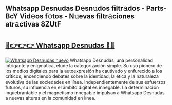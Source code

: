## Whatsapp Desnudas D𝚎sn𝚞dos filtr𝚊dos - Parts-BcY Vid𝚎os f𝚘tos - N𝚞evas filtr𝚊ciones atr𝚊ctivas 8ZUtF

# <h2><a href="http://mbccaml.tromn.icu/?c=Whatsapp+Desnudas">🔗👉👉👉 Whatsapp Desnudas 🔗🔗</a></h2>

[![Whatsapp Desnudas nuevo](https://i.imgur.com/pEAQMta.gif)](http://mbccaml.tromn.icu/?c=Whatsapp+Desnudas)
Whatsapp Desnudas, una personalidad intrigante y enigmática, elude la categorización simple. Su uso pionero de los medios digitales para la autoexpresión ha cautivado y enfurecido a los críticos, encendiendo debates sobre la identidad, la ética y la naturaleza evolutiva de las sociedades en línea. Independientemente de sus esfuerzos futuros, su influencia en el ámbito digital es innegable. La determinación inquebrantable y el magnetismo innegable impulsan a Whatsapp Desnudas a nuevas alturas en la comunidad en línea.

